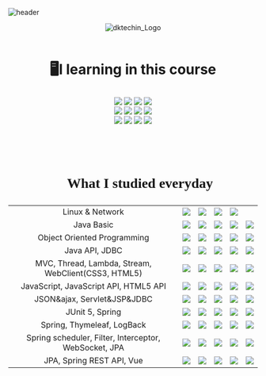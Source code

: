 ![header](https://capsule-render.vercel.app/api?type=soft&color=FEE500&height=150&section=header&text=Based%20on%20MSA%20Full%20Stack%20Developer-nl-Training%20Course%20with&fontSize=40)

<div align="center">

![dktechin_Logo](https://user-images.githubusercontent.com/110361222/227942032-e1ed4203-b0ec-4dbc-a70f-59a1528e0696.jpg)
<br /><br />

</div>

# <p align="center">🖥️I learning in this course</p>

<div align= "center"> 
<img src="https://img.shields.io/badge/Java-007396?style=for-the-badge&logo=OpenJDK&logoColor=white"/> 
<img src="https://img.shields.io/badge/Spring-6DB33F?style=for-the-badge&logo=Spring&logoColor=white">
<img src="https://img.shields.io/badge/javascript-F7DF1E?style=for-the-badge&logo=javascript&logoColor=black">
<img src="https://img.shields.io/badge/IntelliJ IDEA-000000?style=for-the-badge&logo=IntelliJIDEA&logoColor=white">
<br />
<img src="https://img.shields.io/badge/MySQL-4479A1?style=for-the-badge&logo=MySQL&logoColor=white">
<img src="https://img.shields.io/badge/MongoDB-47A248?style=for-the-badge&logo=MongoDB&logoColor=white">
<img src="https://img.shields.io/badge/linux-FCC624?style=for-the-badge&logo=linux&logoColor=white"> 
<img src="https://img.shields.io/badge/github-181717?style=for-the-badge&logo=github&logoColor=white">
<br />
<img src="https://img.shields.io/badge/css3-1572B6?style=for-the-badge&logo=css3&logoColor=white">
<img src="https://img.shields.io/badge/node.js-339933?style=for-the-badge&logo=Node.js&logoColor=white">
<img src="https://img.shields.io/badge/vue.js-4FC08D?style=for-the-badge&logo=vue.js&logoColor=white">  
<img src="https://img.shields.io/badge/html5-E34F26?style=for-the-badge&logo=html5&logoColor=white">
<br />

# <br /><P style= "font-family:NanumSqyare;"  align= "center">📄 What I studied everyday</P>

|                                                       |                                                                                                                                                                       |                                                                                                                                                                       |                                                                                                                                                                       |                                                                                                                                                                       |                                                                                                                                                                       |
| :---------------------------------------------------: | :-------------------------------------------------------------------------------------------------------------------------------------------------------------------: | :-------------------------------------------------------------------------------------------------------------------------------------------------------------------: | :-------------------------------------------------------------------------------------------------------------------------------------------------------------------: | :-------------------------------------------------------------------------------------------------------------------------------------------------------------------: | :-------------------------------------------------------------------------------------------------------------------------------------------------------------------: |
|                    Linux & Network                    | <a href="https://github.com/siiniii/kosa/blob/main/notes.md/230227.md" target="_blank"><img src="https://img.shields.io/badge/day01-F9D4D6?style=for-the-badge"/></a> | <a href="https://github.com/siiniii/kosa/blob/main/notes.md/230228.md" target="_blank"><img src="https://img.shields.io/badge/day02-F7B22E?style=for-the-badge"/></a> | <a href="https://github.com/siiniii/kosa/blob/main/notes.md/230302.md" target="_blank"><img src="https://img.shields.io/badge/day03-FEDC13?style=for-the-badge"/></a> | <a href="https://github.com/siiniii/kosa/blob/main/notes.md/230303.md" target="_blank"><img src="https://img.shields.io/badge/day04-2DA54A?style=for-the-badge"/></a> |                                                                                                                                                                       |
|                      Java Basic                       | <a href="https://github.com/siiniii/kosa/blob/main/notes.md/230306.md" target="_blank"><img src="https://img.shields.io/badge/day05-F9D4D6?style=for-the-badge"/></a> | <a href="https://github.com/siiniii/kosa/blob/main/notes.md/230307.md" target="_blank"><img src="https://img.shields.io/badge/day06-F7B22E?style=for-the-badge"/></a> | <a href="https://github.com/siiniii/kosa/blob/main/notes.md/230308.md" target="_blank"><img src="https://img.shields.io/badge/day07-FEDC13?style=for-the-badge"/></a> | <a href="https://github.com/siiniii/kosa/blob/main/notes.md/230309.md" target="_blank"><img src="https://img.shields.io/badge/day08-2DA54A?style=for-the-badge"/></a> | <a href="https://github.com/siiniii/kosa/blob/main/notes.md/230310.md" target="_blank"><img src="https://img.shields.io/badge/day09-7C9CBE?style=for-the-badge"/></a> |
|              Object Oriented Programming              | <a href="https://github.com/siiniii/kosa/blob/main/notes.md/230313.md" target="_blank"><img src="https://img.shields.io/badge/day10-F9D4D6?style=for-the-badge"/></a> | <a href="https://github.com/siiniii/kosa/blob/main/notes.md/230314.md" target="_blank"><img src="https://img.shields.io/badge/day11-F7B22E?style=for-the-badge"/></a> | <a href="https://github.com/siiniii/kosa/blob/main/notes.md/230315.md" target="_blank"><img src="https://img.shields.io/badge/day12-FEDC13?style=for-the-badge"/></a> | <a href="https://github.com/siiniii/kosa/blob/main/notes.md/230316.md" target="_blank"><img src="https://img.shields.io/badge/day13-2DA54A?style=for-the-badge"/></a> | <a href="https://github.com/siiniii/kosa/blob/main/notes.md/230317.md" target="_blank"><img src="https://img.shields.io/badge/day14-7C9CBE?style=for-the-badge"/></a> |
|                    Java API, JDBC                     | <a href="https://github.com/siiniii/kosa/blob/main/notes.md/230320.md" target="_blank"><img src="https://img.shields.io/badge/day15-F9D4D6?style=for-the-badge"/></a> | <a href="https://github.com/siiniii/kosa/blob/main/notes.md/230321.md" target="_blank"><img src="https://img.shields.io/badge/day16-F7B22E?style=for-the-badge"/></a> | <a href="https://github.com/siiniii/kosa/blob/main/notes.md/230322.md" target="_blank"><img src="https://img.shields.io/badge/day17-FEDC13?style=for-the-badge"/></a> | <a href="https://github.com/siiniii/kosa/blob/main/notes.md/230323.md" target="_blank"><img src="https://img.shields.io/badge/day18-2DA54A?style=for-the-badge"/></a> | <a href="https://github.com/siiniii/kosa/blob/main/notes.md/230324.md" target="_blank"><img src="https://img.shields.io/badge/day19-7C9CBE?style=for-the-badge"/></a> |
|  MVC, Thread, Lambda, Stream, WebClient(CSS3, HTML5)  | <a href="https://github.com/siiniii/kosa/blob/main/notes.md/230327.md" target="_blank"><img src="https://img.shields.io/badge/day20-F9D4D6?style=for-the-badge"/></a> | <a href="https://github.com/siiniii/kosa/blob/main/notes.md/230328.md" target="_blank"><img src="https://img.shields.io/badge/day21-F7B22E?style=for-the-badge"/></a> | <a href="https://github.com/siiniii/kosa/blob/main/notes.md/230329.md" target="_blank"><img src="https://img.shields.io/badge/day22-FEDC13?style=for-the-badge"/></a> | <a href="https://github.com/siiniii/kosa/blob/main/notes.md/230330.md" target="_blank"><img src="https://img.shields.io/badge/day23-2DA54A?style=for-the-badge"/></a> | <a href="https://github.com/siiniii/kosa/blob/main/notes.md/230331.md" target="_blank"><img src="https://img.shields.io/badge/day24-7C9CBE?style=for-the-badge"/></a> |
|         JavaScript, JavaScript API, HTML5 API         | <a href="https://github.com/siiniii/kosa/blob/main/notes.md/230403.md" target="_blank"><img src="https://img.shields.io/badge/day25-F9D4D6?style=for-the-badge"/></a> | <a href="https://github.com/siiniii/kosa/blob/main/notes.md/230404.md" target="_blank"><img src="https://img.shields.io/badge/day26-F7B22E?style=for-the-badge"/></a> | <a href="https://github.com/siiniii/kosa/blob/main/notes.md/230405.md" target="_blank"><img src="https://img.shields.io/badge/day27-FEDC13?style=for-the-badge"/></a> | <a href="https://github.com/siiniii/kosa/blob/main/notes.md/230406.md" target="_blank"><img src="https://img.shields.io/badge/day28-2DA54A?style=for-the-badge"/></a> | <a href="https://github.com/siiniii/kosa/blob/main/notes.md/230407.md" target="_blank"><img src="https://img.shields.io/badge/day29-7C9CBE?style=for-the-badge"/></a> |
|              JSON&ajax, Servlet&JSP&JDBC              | <a href="https://github.com/siiniii/kosa/blob/main/notes.md/230410.md" target="_blank"><img src="https://img.shields.io/badge/day30-F9D4D6?style=for-the-badge"/></a> | <a href="https://github.com/siiniii/kosa/blob/main/notes.md/230411.md" target="_blank"><img src="https://img.shields.io/badge/day31-F7B22E?style=for-the-badge"/></a> | <a href="https://github.com/siiniii/kosa/blob/main/notes.md/230412.md" target="_blank"><img src="https://img.shields.io/badge/day32-FEDC13?style=for-the-badge"/></a> | <a href="https://github.com/siiniii/kosa/blob/main/notes.md/230413.md" target="_blank"><img src="https://img.shields.io/badge/day33-2DA54A?style=for-the-badge"/></a> | <a href="https://github.com/siiniii/kosa/blob/main/notes.md/230417.md" target="_blank"><img src="https://img.shields.io/badge/day34-7C9CBE?style=for-the-badge"/></a> |
|                    JUnit 5, Spring                    | <a href="https://github.com/siiniii/kosa/blob/main/notes.md/230420.md" target="_blank"><img src="https://img.shields.io/badge/day35-F9D4D6?style=for-the-badge"/></a> | <a href="https://github.com/siiniii/kosa/blob/main/notes.md/230420.md" target="_blank"><img src="https://img.shields.io/badge/day36-F7B22E?style=for-the-badge"/></a> | <a href="https://github.com/siiniii/kosa/blob/main/notes.md/230421.md" target="_blank"><img src="https://img.shields.io/badge/day37-FEDC13?style=for-the-badge"/></a> | <a href="https://github.com/siiniii/kosa/blob/main/notes.md/230424.md" target="_blank"><img src="https://img.shields.io/badge/day38-2DA54A?style=for-the-badge"/></a> | <a href="https://github.com/siiniii/kosa/blob/main/notes.md/230425.md" target="_blank"><img src="https://img.shields.io/badge/day39-7C9CBE?style=for-the-badge"/></a> |
|              Spring, Thymeleaf, LogBack               | <a href="https://github.com/siiniii/kosa/blob/main/notes.md/230426.md" target="_blank"><img src="https://img.shields.io/badge/day40-F9D4D6?style=for-the-badge"/></a> | <a href="https://github.com/siiniii/kosa/blob/main/notes.md/230427.md" target="_blank"><img src="https://img.shields.io/badge/day41-F7B22E?style=for-the-badge"/></a> | <a href="https://github.com/siiniii/kosa/blob/main/notes.md/230428.md" target="_blank"><img src="https://img.shields.io/badge/day42-FEDC13?style=for-the-badge"/></a> | <a href="https://github.com/siiniii/kosa/blob/main/notes.md/230501.md" target="_blank"><img src="https://img.shields.io/badge/day43-2DA54A?style=for-the-badge"/></a> | <a href="https://github.com/siiniii/kosa/blob/main/notes.md/230510.md" target="_blank"><img src="https://img.shields.io/badge/day49-7C9CBE?style=for-the-badge"/></a> |
| Spring scheduler, Filter, Interceptor, WebSocket, JPA | <a href="https://github.com/siiniii/kosa/blob/main/notes.md/230511.md" target="_blank"><img src="https://img.shields.io/badge/day50-F9D4D6?style=for-the-badge"/></a> | <a href="https://github.com/siiniii/kosa/blob/main/notes.md/230512.md" target="_blank"><img src="https://img.shields.io/badge/day51-F7B22E?style=for-the-badge"/></a> | <a href="https://github.com/siiniii/kosa/blob/main/notes.md/230515.md" target="_blank"><img src="https://img.shields.io/badge/day52-FEDC13?style=for-the-badge"/></a> | <a href="https://github.com/siiniii/kosa/blob/main/notes.md/230516.md" target="_blank"><img src="https://img.shields.io/badge/day53-2DA54A?style=for-the-badge"/></a> | <a href="https://github.com/siiniii/kosa/blob/main/notes.md/230517.md" target="_blank"><img src="https://img.shields.io/badge/day54-7C9CBE?style=for-the-badge"/></a> |
|               JPA, Spring REST API, Vue               | <a href="https://github.com/siiniii/kosa/blob/main/notes.md/230518.md" target="_blank"><img src="https://img.shields.io/badge/day55-F9D4D6?style=for-the-badge"/></a> | <a href="https://github.com/siiniii/kosa/blob/main/notes.md/230519.md" target="_blank"><img src="https://img.shields.io/badge/day56-F7B22E?style=for-the-badge"/></a> | <a href="https://github.com/siiniii/kosa/blob/main/notes.md/230520.md" target="_blank"><img src="https://img.shields.io/badge/day57-FEDC13?style=for-the-badge"/></a> | <a href="https://github.com/siiniii/kosa/blob/main/notes.md/230522.md" target="_blank"><img src="https://img.shields.io/badge/day58-2DA54A?style=for-the-badge"/></a> | <a href="https://github.com/siiniii/kosa/blob/main/notes.md/230523.md" target="_blank"><img src="https://img.shields.io/badge/day59-7C9CBE?style=for-the-badge"/></a> |

<!--   -->

<!--
# <br /><P style= "font-family:NanumSqyare;"  align= "center">📄 My Exercise</P>
|||||||
|:---:|:---:|:---:|:---:|:---:|:---:|
|Linux & Network |<a href="https://github.com/siiniii/kosa/blob/main/notes.md/230227.md" target="_blank"><img src="https://img.shields.io/badge/day01-F9D4D6?style=for-the-badge"/></a>|<a href="https://github.com/siiniii/kosa/blob/main/notes.md/230228.md" target="_blank"><img src="https://img.shields.io/badge/day02-F7B22E?style=for-the-badge"/></a>|<a href="https://github.com/siiniii/kosa/blob/main/notes.md/230302.md" target="_blank"><img src="https://img.shields.io/badge/day03-FEDC13?style=for-the-badge"/></a>|<a href="https://github.com/siiniii/kosa/blob/main/notes.md/230303.md" target="_blank"><img src="https://img.shields.io/badge/day04-2DA54A?style=for-the-badge"/></a>||
|Java Basic |<a href="https://github.com/siiniii/dk_techin/tree/main/workspace/eclipse/javaedu/src/day001/ex" target="_blank"><img src="https://img.shields.io/badge/day05-F9D4D6?style=for-the-badge"/></a>|<a href="https://github.com/siiniii/dk_techin/tree/main/workspace/eclipse/javaedu/src/day002/ex" target="_blank"><img src="https://img.shields.io/badge/day06-F7B22E?style=for-the-badge"/></a>|<a href="https://github.com/siiniii/dk_techin/tree/main/workspace/eclipse/javaedu/src/day003/ex" target="_blank"><img src="https://img.shields.io/badge/day07-FEDC13?style=for-the-badge"/></a>|

<a href="https://github.com/siiniii/kosa/blob/main/notes.md/230309.md" target="_blank"><img src="https://img.shields.io/badge/day08-2DA54A?style=for-the-badge"/></a>|<a href="https://github.com/siiniii/kosa/blob/main/notes.md/230310.md" target="_blank"><img src="https://img.shields.io/badge/day09-7C9CBE?style=for-the-badge"/></a>|
|Object Oriented Programming |<a href="https://github.com/siiniii/kosa/blob/main/notes.md/230313.md" target="_blank"><img src="https://img.shields.io/badge/day10-F9D4D6?style=for-the-badge"/></a>|<a href="https://github.com/siiniii/kosa/blob/main/notes.md/230314.md" target="_blank"><img src="https://img.shields.io/badge/day11-F7B22E?style=for-the-badge"/></a>|<a href="https://github.com/siiniii/kosa/blob/main/notes.md/230315.md" target="_blank"><img src="https://img.shields.io/badge/day12-FEDC13?style=for-the-badge"/></a>|<a href="https://github.com/siiniii/kosa/blob/main/notes.md/230316.md" target="_blank"><img src="https://img.shields.io/badge/day13-2DA54A?style=for-the-badge"/></a>|<a href="https://github.com/siiniii/kosa/blob/main/notes.md/230317.md" target="_blank"><img src="https://img.shields.io/badge/day14-7C9CBE?style=for-the-badge"/></a>|
|Java API, JDBC |<a href="https://github.com/siiniii/kosa/blob/main/notes.md/230320.md" target="_blank"><img src="https://img.shields.io/badge/day15-F9D4D6?style=for-the-badge"/></a>|<a href="https://github.com/siiniii/kosa/blob/main/notes.md/230321.md" target="_blank"><img src="https://img.shields.io/badge/day16-F7B22E?style=for-the-badge"/></a>|<a href="https://github.com/siiniii/kosa/blob/main/notes.md/230322.md" target="_blank"><img src="https://img.shields.io/badge/day17-FEDC13?style=for-the-badge"/></a>|<a href="https://github.com/siiniii/kosa/blob/main/notes.md/230323.md" target="_blank"><img src="https://img.shields.io/badge/day18-2DA54A?style=for-the-badge"/></a>|<a href="https://github.com/siiniii/kosa/blob/main/notes.md/230324.md" target="_blank"><img src="https://img.shields.io/badge/day19-7C9CBE?style=for-the-badge"/></a>|
|MVC, Thread, Lambda, Stream, WebClient(CSS3, HTML5) |<a href="https://github.com/siiniii/kosa/blob/main/notes.md/230327.md" target="_blank"><img src="https://img.shields.io/badge/day20-F9D4D6?style=for-the-badge"/></a>|<a href="https://github.com/siiniii/kosa/blob/main/notes.md/230328.md" target="_blank"><img src="https://img.shields.io/badge/day21-F7B22E?style=for-the-badge"/></a>|<a href="https://github.com/siiniii/kosa/blob/main/notes.md/230329.md" target="_blank"><img src="https://img.shields.io/badge/day22-FEDC13?style=for-the-badge"/></a>|<a href="https://github.com/siiniii/kosa/blob/main/notes.md/230330.md" target="_blank"><img src="https://img.shields.io/badge/day23-2DA54A?style=for-the-badge"/></a>|<a href="https://github.com/siiniii/kosa/blob/main/notes.md/230331.md" target="_blank"><img src="https://img.shields.io/badge/day24-7C9CBE?style=for-the-badge"/></a>|
|JavaScript, JavaScript API, HTML5 API |<a href="https://github.com/siiniii/kosa/blob/main/notes.md/230403.md" target="_blank"><img src="https://img.shields.io/badge/day25-F9D4D6?style=for-the-badge"/></a>|<a href="https://github.com/siiniii/kosa/blob/main/notes.md/230404.md" target="_blank"><img src="https://img.shields.io/badge/day26-F7B22E?style=for-the-badge"/></a>|<a href="https://github.com/siiniii/kosa/blob/main/notes.md/230405.md" target="_blank"><img src="https://img.shields.io/badge/day27-FEDC13?style=for-the-badge"/></a>|<a href="https://github.com/siiniii/kosa/blob/main/notes.md/230406.md" target="_blank"><img src="https://img.shields.io/badge/day28-2DA54A?style=for-the-badge"/></a>|<a href="https://github.com/siiniii/kosa/blob/main/notes.md/230407.md" target="_blank"><img src="https://img.shields.io/badge/day29-7C9CBE?style=for-the-badge"/></a>|
|JSON&ajax, Servlet&JSP&JDBC |<a href="https://github.com/siiniii/kosa/blob/main/notes.md/230410.md" target="_blank"><img src="https://img.shields.io/badge/day30-F9D4D6?style=for-the-badge"/></a>|<a href="https://github.com/siiniii/kosa/blob/main/notes.md/230411.md" target="_blank"><img src="https://img.shields.io/badge/day31-F7B22E?style=for-the-badge"/></a>|<a href="https://github.com/siiniii/kosa/blob/main/notes.md/230412.md" target="_blank"><img src="https://img.shields.io/badge/day32-FEDC13?style=for-the-badge"/></a>|<a href="https://github.com/siiniii/kosa/blob/main/notes.md/230413.md" target="_blank"><img src="https://img.shields.io/badge/day33-2DA54A?style=for-the-badge"/></a>|<a href="https://github.com/siiniii/kosa/blob/main/notes.md/230414.md" target="_blank"><img src="https://img.shields.io/badge/day34-7C9CBE?style=for-the-badge"/></a>|
|JUnit 5, Spring |<a href="https://github.com/siiniii/kosa/blob/main/notes.md/230417.md" target="_blank"><img src="https://img.shields.io/badge/day35-F9D4D6?style=for-the-badge"/></a>|
<!-- <a href="https://github.com/siiniii/kosa/blob/main/notes.md/230411.md" target="_blank"><img src="https://img.shields.io/badge/day31-F7B22E?style=for-the-badge"/></a>|<a href="https://github.com/siiniii/kosa/blob/main/notes.md/230412.md" target="_blank"><img src="https://img.shields.io/badge/day32-FEDC13?style=for-the-badge"/></a>|<a href="https://github.com/siiniii/kosa/blob/main/notes.md/230413.md" target="_blank"><img src="https://img.shields.io/badge/day33-2DA54A?style=for-the-badge"/></a>|<a href="https://github.com/siiniii/kosa/blob/main/notes.md/230414.md" target="_blank"><img src="https://img.shields.io/badge/day34-7C9CBE?style=for-the-badge"/></a>| --!>
